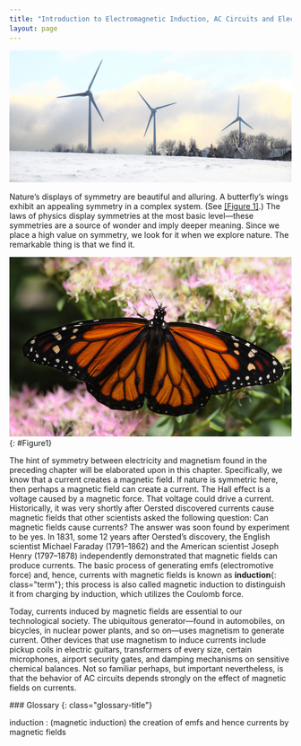 ```yaml
---
title: "Introduction to Electromagnetic Induction, AC Circuits and Electrical Technologies"
layout: page
---
```







 ![Wind turbine with three blades moored in shallow water.](../resources/Figure_23_00_01.jpg "These wind turbines in the Thames Estuary in the UK are an example of induction at work. Wind pushes the blades of the turbine, spinning a shaft attached to magnets. The magnets spin around a conductive coil, inducing an electric current in the coil, and eventually feeding the electrical grid. (credit: modification of work by Petr Kratochvil)")

Nature’s displays of symmetry are beautiful and alluring. A butterfly’s wings exhibit an appealing symmetry in a complex system. (See [[Figure 1]](#Figure1).) The laws of physics display symmetries at the most basic level—these symmetries are a source of wonder and imply deeper meaning. Since we place a high value on symmetry, we look for it when we explore nature. The remarkable thing is that we find it.

 ![Photograph of a butterfly with its wings spread out symmetrically is shown to rest on a bunch of flowers.](../resources/Figure_24_00_02.jpg "Physics, like this butterfly, has inherent symmetries. (credit: Thomas Bresson)"){: #Figure1}

The hint of symmetry between electricity and magnetism found in the preceding chapter will be elaborated upon in this chapter. Specifically, we know that a current creates a magnetic field. If nature is symmetric here, then perhaps a magnetic field can create a current. The Hall effect is a voltage caused by a magnetic force. That voltage could drive a current. Historically, it was very shortly after Oersted discovered currents cause magnetic fields that other scientists asked the following question: Can magnetic fields cause currents? The answer was soon found by experiment to be yes. In 1831, some 12 years after Oersted’s discovery, the English scientist Michael Faraday (1791–1862) and the American scientist Joseph Henry (1797–1878) independently demonstrated that magnetic fields can produce currents. The basic process of generating emfs (electromotive force) and, hence, currents with magnetic fields is known as **induction**{: class="term"}; this process is also called magnetic induction to distinguish it from charging by induction, which utilizes the Coulomb force.

Today, currents induced by magnetic fields are essential to our technological society. The ubiquitous generator—found in automobiles, on bicycles, in nuclear power plants, and so on—uses magnetism to generate current. Other devices that use magnetism to induce currents include pickup coils in electric guitars, transformers of every size, certain microphones, airport security gates, and damping mechanisms on sensitive chemical balances. Not so familiar perhaps, but important nevertheless, is that the behavior of AC circuits depends strongly on the effect of magnetic fields on currents.

<div class="glossary" markdown="1">
### Glossary
{: class="glossary-title"}

induction
: (magnetic induction) the creation of emfs and hence currents by magnetic fields


</div>
